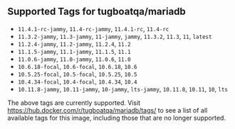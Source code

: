 ## Supported Tags for tugboatqa/mariadb

* `11.4.1-rc-jammy`, `11.4-rc-jammy`, `11.4.1-rc`, `11.4-rc`
* `11.3.2-jammy`, `11.3-jammy`, `11-jammy`, `jammy`, `11.3.2`, `11.3`, `11`, `latest`
* `11.2.4-jammy`, `11.2-jammy`, `11.2.4`, `11.2`
* `11.1.5-jammy`, `11.1-jammy`, `11.1.5`, `11.1`
* `11.0.6-jammy`, `11.0-jammy`, `11.0.6`, `11.0`
* `10.6.18-focal`, `10.6-focal`, `10.6.18`, `10.6`
* `10.5.25-focal`, `10.5-focal`, `10.5.25`, `10.5`
* `10.4.34-focal`, `10.4-focal`, `10.4.34`, `10.4`
* `10.11.8-jammy`, `10.11-jammy`, `10-jammy`, `lts-jammy`, `10.11.8`, `10.11`, `10`, `lts`

The above tags are currently supported. Visit https://hub.docker.com/r/tugboatqa/mariadb/tags/ to see a list of all available tags for this image, including those that are no longer supported.
